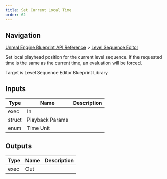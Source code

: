 ```yaml
---
title: Set Current Local Time
order: 62
---
```

## Navigation

[Unreal Engine Blueprint API Reference](https://dev.epicgames.com/documentation/en-us/unreal-engine/BlueprintAPI) > [Level Sequence Editor](https://dev.epicgames.com/documentation/en-us/unreal-engine/BlueprintAPI/LevelSequenceEditor)

Set local playhead position for the current level sequence. If the requested time is the same as the current time, an evaluation will be forced.

Target is Level Sequence Editor Blueprint Library

## Inputs

| Type | Name | Description |
| --- | --- | --- |
| exec | In |  |
| struct | Playback Params |  |
| enum | Time Unit |  |

## Outputs

| Type | Name | Description |
| --- | --- | --- |
| exec | Out |  |
